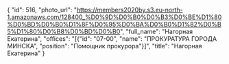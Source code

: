 {
    "id": 516,
    "photo_url": "https://members2020by.s3.eu-north-1.amazonaws.com/128400_%D0%9D%D0%B0%D0%B3%D0%BE%D1%80%D0%BD%D0%B0%D1%8F%D0%95%D0%BA%D0%B0%D1%82%D0%B5%D1%80%D0%B8%D0%BD%D0%B0",
    "full_name": "Нагорная Екатерина",
    "offices": "[{\"id\": \"07-00\", \"name\": \"ПРОКУРАТУРА ГОРОДА МИНСКА\", \"position\": \"Помощник прокурора\"}]",
    "title": "Нагорная Екатерина"
}